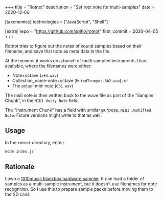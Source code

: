 +++
title = "Rotnot"
description = "Set root note for multi-samples"
date = 2020-12-06

[taxonomies]
technologies = ["JavaScript", "Shell"]

[extra]
repo = "https://github.com/spitlo/rotnot"
first_commit = 2020-04-05
+++

Rotnot tries to figure out the notes of sound samples based on their filename, and save that note as meta data in the file.

At the moment it works on a bunch of multi sampled instruments I had available, where the filenames were either:

- Note+octave (`a#4.wav`)
- Collection_name-note+octave (`MutedTrumpet-Bb2.wav`); or
- The actual midi note (`031.wav`)

The midi note is then written back to the wave file as part of the "Sampler Chunk", in the `MIDI Unity Note` field.

The "Instrument Chunk" has a field with similar purpose, `MIDI Unshifted Note`. Future versions might write to that as well.

## Usage

In the `rotnot` directory, enter:

```bash
node index.js
```

## Rationale

I own a [1010music blackbox hardware sampler](https://1010music.com/product/blackbox). It can load a folder of samples as a multi-sample instrument, but it doesn’t use filenames for note recognition. So I use this to prepare sample packs before moving them to the SD card.
